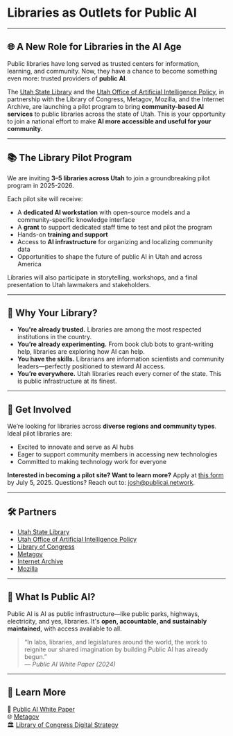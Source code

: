 # Libraries as Outlets for Public AI

---

## 🌐 A New Role for Libraries in the AI Age

Public libraries have long served as trusted centers for information, learning, and community. Now, they have a chance to become something even more: trusted providers of **public AI**.

The [Utah State Library](https://library.utah.gov/) and the [Utah Office of Artificial Intelligence Policy](https://ai.utah.gov/), in partnership with the Library of Congress, Metagov, Mozilla, and the Internet Archive, are launching a pilot program to bring **community-based AI services** to public libraries across the state of Utah. This is your opportunity to join a national effort to make **AI more accessible and useful for your community.**

---

## 📚 The Library Pilot Program

We are inviting **3–5 libraries across Utah** to join a groundbreaking pilot program in 2025-2026.

Each pilot site will receive:
- A **dedicated AI workstation** with open-source models and a community-specific knowledge interface
- A **grant** to support dedicated staff time to test and pilot the program
- Hands-on **training and support**
- Access to **AI infrastructure** for organizing and localizing community data
- Opportunities to shape the future of public AI in Utah and across America

Libraries will also participate in storytelling, workshops, and a final presentation to Utah lawmakers and stakeholders.

---

## 🤝 Why Your Library?

- **You're already trusted.** Libraries are among the most respected institutions in the country.
- **You’re already experimenting.** From book club bots to grant-writing help, libraries are exploring how AI can help.
- **You have the skills.** Librarians are information scientists and community leaders—perfectly positioned to steward AI access.
- **You’re everywhere.** Utah libraries reach every corner of the state. This is public infrastructure at its finest.

---

## 🚀 Get Involved

We’re looking for libraries across **diverse regions and community types**. Ideal pilot libraries are:
- Excited to innovate and serve as AI hubs
- Eager to support community members in accessing new technologies
- Committed to making technology work for everyone

**Interested in becoming a pilot site? Want to learn more?**
Apply at [this form](https://forms.gle/FPJhXAhnZ4pcqwuT9) by July 5, 2025. Questions? Reach out to: [josh@publicai.network](mailto:josh@publicai.network).

---

## 🛠️ Partners

- [Utah State Library](https://library.utah.gov/)
- [Utah Office of Artificial Intelligence Policy](https://ai.utah.gov/)
- [Library of Congress](https://loc.gov)
- [Metagov](https://metagov.org/)
- [Internet Archive](https://archive.org/)
- [Mozilla](https://mozilla.org)

---

## 🧠 What Is Public AI?

Public AI is AI as public infrastructure—like public parks, highways, electricity, and yes, libraries. It's **open, accountable, and sustainably maintained**, with access available to all.

> “In labs, libraries, and legislatures around the world, the work to reignite our shared imagination by building Public AI has already begun.”  
— *Public AI White Paper (2024)*

---

## 📖 Learn More

📄 [Public AI White Paper](https://publicai.network/whitepaper)  
🌐 [Metagov](https://metagov.org)  
🏛️ [Library of Congress Digital Strategy](https://loc.gov/digital-strategy)
